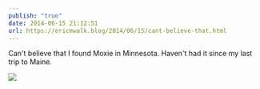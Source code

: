```yaml
---
publish: "true"
date: 2014-06-15 21:12:51
url: https://ericmwalk.blog/2014/06/15/cant-believe-that.html
---
```


Can't believe that I found Moxie in Minnesota. Haven't had it since my last trip to Maine.

![](https://ericmwalk.blog/uploads/2022/24d59b9bde.jpg)